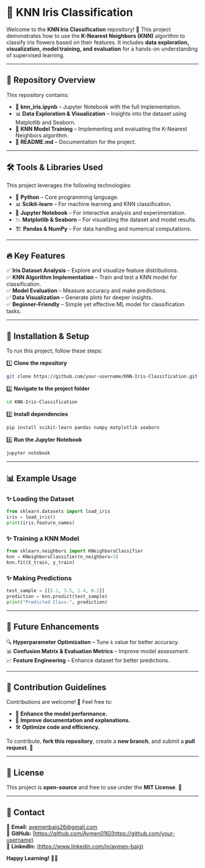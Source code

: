 # 📌 KNN Iris Classification

Welcome to the **KNN Iris Classification** repository! 🚀 This project demonstrates how to use the **K-Nearest Neighbors (KNN)** algorithm to classify iris flowers based on their features. It includes **data exploration, visualization, model training, and evaluation** for a hands-on understanding of supervised learning.

---

## 📂 Repository Overview

This repository contains:

- 📁 **knn_iris.ipynb** – Jupyter Notebook with the full implementation.
- 📊 **Data Exploration & Visualization** – Insights into the dataset using Matplotlib and Seaborn.
- 🤖 **KNN Model Training** – Implementing and evaluating the K-Nearest Neighbors algorithm.
- 📝 **README.md** – Documentation for the project.

---

## 🛠️ Tools & Libraries Used

This project leverages the following technologies:

- 🐍 **Python** – Core programming language.
- 📊 **Scikit-learn** – For machine learning and KNN classification.
- 📒 **Jupyter Notebook** – For interactive analysis and experimentation.
- 📉 **Matplotlib & Seaborn** – For visualizing the dataset and model results.
- 🏗️ **Pandas & NumPy** – For data handling and numerical computations.

---

## 🔥 Key Features

✅ **Iris Dataset Analysis** – Explore and visualize feature distributions.  
✅ **KNN Algorithm Implementation** – Train and test a KNN model for classification.  
✅ **Model Evaluation** – Measure accuracy and make predictions.  
✅ **Data Visualization** – Generate plots for deeper insights.  
✅ **Beginner-Friendly** – Simple yet effective ML model for classification tasks.  

---

## 🚀 Installation & Setup

To run this project, follow these steps:

1️⃣ **Clone the repository**
```sh
git clone https://github.com/your-username/KNN-Iris-Classification.git
```

2️⃣ **Navigate to the project folder**
```sh
cd KNN-Iris-Classification
```

3️⃣ **Install dependencies**
```sh
pip install scikit-learn pandas numpy matplotlib seaborn
```

4️⃣ **Run the Jupyter Notebook**
```sh
jupyter notebook
```

---

## 📊 Example Usage

### ✨ Loading the Dataset
```python
from sklearn.datasets import load_iris
iris = load_iris()
print(iris.feature_names)
```

### ✨ Training a KNN Model
```python
from sklearn.neighbors import KNeighborsClassifier
knn = KNeighborsClassifier(n_neighbors=3)
knn.fit(X_train, y_train)
```

### ✨ Making Predictions
```python
test_sample = [[5.1, 3.5, 1.4, 0.2]]
prediction = knn.predict(test_sample)
print("Predicted Class:", prediction)
```

---

## 📌 Future Enhancements

🔍 **Hyperparameter Optimization** – Tune `k` value for better accuracy.  
📊 **Confusion Matrix & Evaluation Metrics** – Improve model assessment.  
📈 **Feature Engineering** – Enhance dataset for better predictions.  

---

## 🤝 Contribution Guidelines

Contributions are welcome! 🎉 Feel free to:

- 🚀 **Enhance the model performance.**  
- 📝 **Improve documentation and explanations.**  
- 🛠 **Optimize code and efficiency.**  

To contribute, **fork this repository**, create a **new branch**, and submit a **pull request**. 🤗  

---

## 📜 License

This project is **open-source** and free to use under the **MIT License**. 🚀

---

## 📩 Contact
📧 **Email:** [ayemenbaig26@gmail.com](ayemenbaig26@gmail.com)  
🐙 **GitHub:** [https://github.com/Aymen016](https://github.com/your-username)  
💼 **LinkedIn:** [(https://www.linkedin.com/in/aymen-baig)](https://www.linkedin.com/in/your-profile/)  

**Happy Learning!** 🚀🎯

